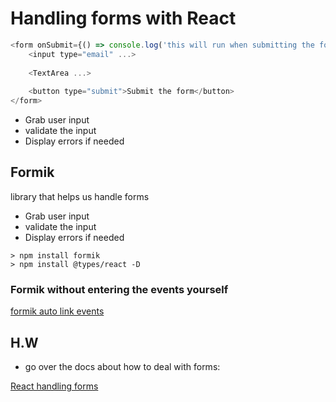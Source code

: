 # Handling forms with React

```javascript
<form onSubmit={() => console.log('this will run when submitting the form')}>
	<input type="email" ...>
	
	<TextArea ...>
	
	<button type="submit">Submit the form</button>
</form>
```

- Grab user input
- validate the input
- Display errors if needed

## Formik

library that helps us handle forms

- Grab user input
- validate the input
- Display errors if needed

```
> npm install formik
> npm install @types/react -D
```

### Formik without entering the events yourself

[formik auto link events](https://formik.org/docs/examples/basic)

## H.W

- go over the docs about how to deal with forms:

[React handling forms](https://reactjs.org/docs/forms.html)